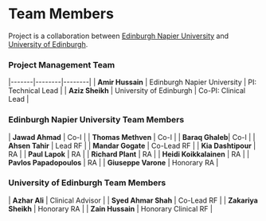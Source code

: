 # Team Members

Project is a collaboration between [Edinburgh Napier University](https://www.napier.ac.uk/) and [University of Edinburgh](https://www.ed.ac.uk/).

### Project Management Team

|-------|--------|--------|
| **Amir Hussain** | Edinburgh Napier University | PI: Technical Lead |
| **Aziz Sheikh** | University of Edinburgh | Co-PI: Clinical Lead |

### Edinburgh Napier University Team Members

| **Jawad Ahmad** | Co-I |
| **Thomas Methven** | Co-I |
| **Baraq Ghaleb**| Co-I | 
| **Ahsen Tahir** | Lead RF |
| **Mandar Gogate** | Co-Lead RF |
| **Kia Dashtipour** | RA |
| **Paul Lapok** | RA |
| **Richard Plant** | RA |
| **Heidi Koikkalainen** | RA |
| **Pavlos Papadopoulos** | RA |
| **Giuseppe Varone** | Honorary RA |

### University of Edinburgh Team Members

| **Azhar Ali** | Clinical Advisor |
| **Syed Ahmar Shah** | Co-Lead RF |
| **Zakariya Sheikh** | Honorary RA |
| **Zain Hussain** | Honorary Clinical RF |
